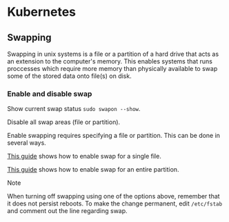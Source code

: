 # Kubernetes

## Swapping

Swapping in unix systems is a file or a partition of a hard drive that acts as an extension to the computer's memory. This enables systems that runs proccesses which require more memory than physically available to swap some of the stored data onto file(s) on disk.

### Enable and disable swap

Show current swap status `sudo swapon --show`.

Disable all swap areas (file or partition).

Enable swapping requires specifying a file or partition. This can be done in several ways.

[This guide](https://www.baeldung.com/linux/swap-space#1-create-a-swap-file) shows how to enable swap for a single file.

[This guide](https://www.baeldung.com/linux/swap-space#2-create-a-swap-partition) shows how to enable swap for an entire partition.

> [!NOTE]
> When turning off swapping using one of the options above, remember that it does not persist reboots. To make the change permanent, edit `/etc/fstab` and comment out the line regarding swap.
